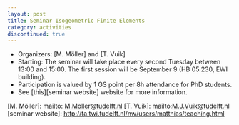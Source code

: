 ```yaml
---
layout: post
title: Seminar Isogeometric Finite Elements
category: activities
discontinued: true
---
```


* Organizers: [M. Möller] and [T. Vuik]
* Starting: The seminar will take place every second Tuesday between 13:00 and
  15:00. The first session will be September 9 (HB 05.230, EWI building).
* Participation is valued by 1 GS point per 8h attendance for PhD students.
* See [this][seminar website] website for more information.

[M. Möller]: mailto: M.Moller@tudelft.nl
[T. Vuik]: mailto:M.J.Vuik@tudelft.nl
[seminar website]: http://ta.twi.tudelft.nl/nw/users/matthias/teaching.html
